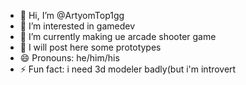 - 👋 Hi, I’m @ArtyomTop1gg
- 👀 I’m interested in gamedev
- 🌱 I’m currently making ue arcade shooter game
- 💞️ I will post here some prototypes
- 😄 Pronouns: he/him/his
- ⚡ Fun fact: i need 3d modeler badly(but i'm introvert
